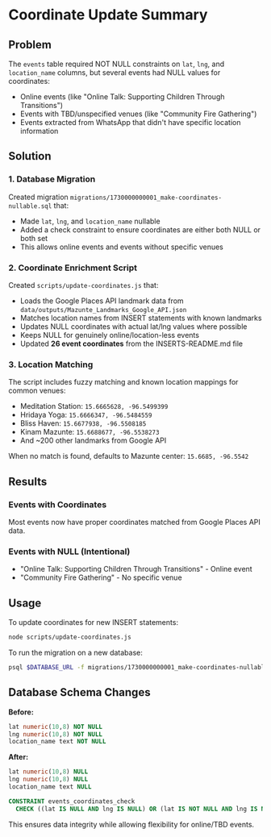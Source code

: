 # Coordinate Update Summary

## Problem
The `events` table required NOT NULL constraints on `lat`, `lng`, and `location_name` columns, but several events had NULL values for coordinates:
- Online events (like "Online Talk: Supporting Children Through Transitions")
- Events with TBD/unspecified venues (like "Community Fire Gathering")
- Events extracted from WhatsApp that didn't have specific location information

## Solution

### 1. Database Migration
Created migration `migrations/1730000000001_make-coordinates-nullable.sql` that:
- Made `lat`, `lng`, and `location_name` nullable
- Added a check constraint to ensure coordinates are either both NULL or both set
- This allows online events and events without specific venues

### 2. Coordinate Enrichment Script
Created `scripts/update-coordinates.js` that:
- Loads the Google Places API landmark data from `data/outputs/Mazunte_Landmarks_Google_API.json`
- Matches location names from INSERT statements with known landmarks
- Updates NULL coordinates with actual lat/lng values where possible
- Keeps NULL for genuinely online/location-less events
- Updated **26 event coordinates** from the INSERTS-README.md file

### 3. Location Matching
The script includes fuzzy matching and known location mappings for common venues:
- Meditation Station: `15.6665628, -96.5499399`
- Hridaya Yoga: `15.6666347, -96.5484559`
- Bliss Haven: `15.6677938, -96.5508185`
- Kinam Mazunte: `15.6688677, -96.5538273`
- And ~200 other landmarks from Google API

When no match is found, defaults to Mazunte center: `15.6685, -96.5542`

## Results

### Events with Coordinates
Most events now have proper coordinates matched from Google Places API data.

### Events with NULL (Intentional)
- "Online Talk: Supporting Children Through Transitions" - Online event
- "Community Fire Gathering" - No specific venue

## Usage

To update coordinates for new INSERT statements:
```bash
node scripts/update-coordinates.js
```

To run the migration on a new database:
```bash
psql $DATABASE_URL -f migrations/1730000000001_make-coordinates-nullable.sql
```

## Database Schema Changes

**Before:**
```sql
lat numeric(10,8) NOT NULL
lng numeric(10,8) NOT NULL
location_name text NOT NULL
```

**After:**
```sql
lat numeric(10,8) NULL
lng numeric(10,8) NULL
location_name text NULL

CONSTRAINT events_coordinates_check
  CHECK ((lat IS NULL AND lng IS NULL) OR (lat IS NOT NULL AND lng IS NOT NULL))
```

This ensures data integrity while allowing flexibility for online/TBD events.
